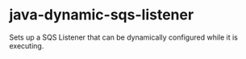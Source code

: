 # java-dynamic-sqs-listener
Sets up a SQS Listener that can be dynamically configured while it is executing.
